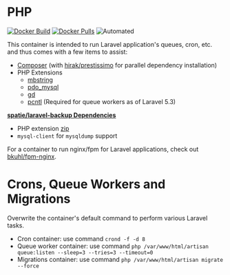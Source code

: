 # PHP

[![Docker Build](https://img.shields.io/docker/build/bkuhl/php.svg)](https://hub.docker.com/r/bkuhl/php)
[![Docker Pulls](https://img.shields.io/docker/pulls/bkuhl/php.svg)](https://hub.docker.com/r/bkuhl/php)
![Automated](https://img.shields.io/docker/automated/bkuhl/php.svg)

This container is intended to run Laravel application's queues, cron, etc. and thus comes with a few items to assist:

 * [Composer](https://getcomposer.org) (with [hirak/prestissimo](https://github.com/hirak/prestissimo) for parallel dependency installation)
 * PHP Extensions
   * [mbstring](http://php.net/manual/en/book.mbstring.php)
   * [pdo_mysql](http://php.net/manual/en/ref.pdo-mysql.php)
   * [gd](http://php.net/manual/en/book.image.php)
   * [pcntl](http://php.net/manual/en/book.pcntl.php) (Required for queue workers as of Laravel 5.3)
   
**[spatie/laravel-backup Dependencies](https://github.com/spatie/laravel-backup)**
 * PHP extension [zip](http://php.net/manual/en/book.zip.php)
 * `mysql-client` for `mysqldump` support
 
For a container to run nginx/fpm for Laravel applications,  check out [bkuhl/fpm-nginx](https://github.com/bkuhl/fpm-nginx).
 
# Crons, Queue Workers and Migrations

Overwrite the container's default command to perform various Laravel tasks.

 * Cron container: use command `crond -f -d 8`
 * Queue worker container: use command `php /var/www/html/artisan queue:listen --sleep=3 --tries=3 --timeout=0`
 * Migrations container: use command `php /var/www/html/artisan migrate --force`

